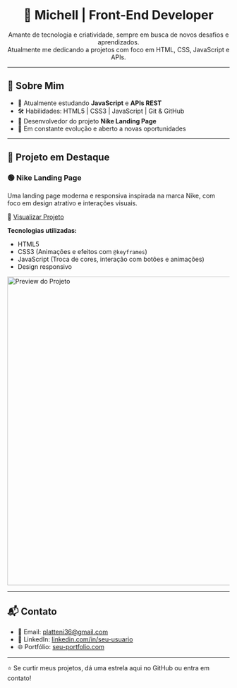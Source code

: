 <h1 align="center">👟 Michell | Front-End Developer</h1>

<p align="center">
  Amante de tecnologia e criatividade, sempre em busca de novos desafios e aprendizados.<br>
  Atualmente me dedicando a projetos com foco em HTML, CSS, JavaScript e APIs.<br>
</p>

---

## 💼 Sobre Mim

- 🌱 Atualmente estudando **JavaScript** e **APIs REST**
- 🛠️ Habilidades: HTML5 | CSS3 | JavaScript | Git & GitHub
- 💼 Desenvolvedor do projeto **Nike Landing Page**
- 🚀 Em constante evolução e aberto a novas oportunidades

---

## 🧩 Projeto em Destaque

### 🟢 **Nike Landing Page**

<p>
  Uma landing page moderna e responsiva inspirada na marca Nike, com foco em design atrativo e interações visuais.
</p>

🔗 <a href="https://seu-link-do-projeto-aqui.com" target="_blank">Visualizar Projeto</a>

**Tecnologias utilizadas:**

- HTML5
- CSS3 (Animações e efeitos com `@keyframes`)
- JavaScript (Troca de cores, interação com botões e animações)
- Design responsivo

<img src="https://user-images.githubusercontent.com/00000000/nike-preview.gif" alt="Preview do Projeto" width="700"/>

---

## 📬 Contato

- 📧 Email: [platteni36@gmail.com](mailto:platteni36@gmail.com)
- 💼 LinkedIn: [linkedin.com/in/seu-usuario](https://linkedin.com/in/seu-usuario)
- 🌐 Portfólio: [seu-portfolio.com](https://seu-portfolio.com)

---

⭐ Se curtir meus projetos, dá uma estrela aqui no GitHub ou entra em contato!

